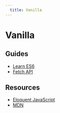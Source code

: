 ```yaml
---
  title: Vanilla
---
```


# Vanilla

## Guides
* [Learn ES6](https://babeljs.io/docs/en/learn.html)
* [Fetch API](https://developer.mozilla.org/en-US/docs/Web/API/Fetch_API)

## Resources
* [Eloquent JavaScript](https://eloquentjavascript.net/)
* [MDN](https://developer.mozilla.org/en-US/docs/Web/JavaScript)
